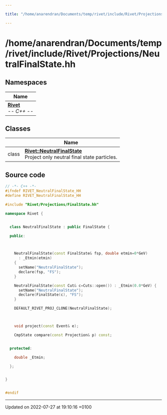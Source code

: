 ```yaml
---

title: "/home/anarendran/Documents/temp/rivet/include/Rivet/Projections/NeutralFinalState.hh"

---
```


# /home/anarendran/Documents/temp/rivet/include/Rivet/Projections/NeutralFinalState.hh



## Namespaces

| Name           |
| -------------- |
| **[Rivet](http://example.org/namespaces/namespacerivet/)** <br>-*- C++ -*-  |

## Classes

|                | Name           |
| -------------- | -------------- |
| class | **[Rivet::NeutralFinalState](http://example.org/classes/classrivet_1_1neutralfinalstate/)** <br>Project only neutral final state particles.  |




## Source code

```cpp
// -*- C++ -*-
#ifndef RIVET_NeutralFinalState_HH
#define RIVET_NeutralFinalState_HH

#include "Rivet/Projections/FinalState.hh"

namespace Rivet {


  class NeutralFinalState : public FinalState {

  public:



    NeutralFinalState(const FinalState& fsp, double etmin=0*GeV)
      : _Etmin(etmin)
    {
      setName("NeutralFinalState");
      declare(fsp, "FS");
    }

    NeutralFinalState(const Cut& c=Cuts::open()) : _Etmin(0.0*GeV) {
      setName("NeutralFinalState");
      declare(FinalState(c), "FS");
    }

    DEFAULT_RIVET_PROJ_CLONE(NeutralFinalState);



    void project(const Event& e);

    CmpState compare(const Projection& p) const;


  protected:

    double _Etmin;

  };


}


#endif
```


-------------------------------

Updated on 2022-07-27 at 19:10:16 +0100
